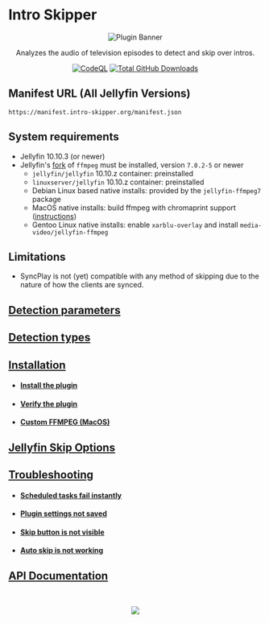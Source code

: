 # Intro Skipper

<div align="center">
    <p>
        <img alt="Plugin Banner" src="https://raw.githubusercontent.com/intro-skipper/intro-skipper/master/images/logo.png" />
    </p>
    <p>
        Analyzes the audio of television episodes to detect and skip over intros.
    </p>

[![CodeQL](https://github.com/intro-skipper/intro-skipper/actions/workflows/codeql.yml/badge.svg)](https://github.com/intro-skipper/intro-skipper/actions/workflows/codeql.yml)
<a href="https://github.com/intro-skipper/intro-skipper/releases">
<img alt="Total GitHub Downloads" src="https://img.shields.io/github/downloads/intro-skipper/intro-skipper/total?label=github%20downloads"/>
</a>
</div>

## Manifest URL (All Jellyfin Versions)

```
https://manifest.intro-skipper.org/manifest.json
```

## System requirements

* Jellyfin 10.10.3 (or newer)
* Jellyfin's [fork](https://github.com/jellyfin/jellyfin-ffmpeg) of `ffmpeg` must be installed, version `7.0.2-5` or newer
  * `jellyfin/jellyfin` 10.10.z container: preinstalled
  * `linuxserver/jellyfin` 10.10.z container: preinstalled
  * Debian Linux based native installs: provided by the `jellyfin-ffmpeg7` package
  * MacOS native installs: build ffmpeg with chromaprint support ([instructions](https://github.com/intro-skipper/intro-skipper/wiki/Custom-FFMPEG-(MacOS)))
  * Gentoo Linux native installs: enable `xarblu-overlay` and install `media-video/jellyfin-ffmpeg`

## Limitations

* SyncPlay is not (yet) compatible with any method of skipping due to the nature of how the clients are synced.

## [Detection parameters](https://github.com/intro-skipper/intro-skipper/wiki#detection-parameters)

## [Detection types](https://github.com/intro-skipper/intro-skipper/wiki#detection-types)

## [Installation](https://github.com/intro-skipper/intro-skipper/wiki/Installation)
- #### [Install the plugin](https://github.com/intro-skipper/intro-skipper/wiki/Installation#step-1-install-the-plugin)
- #### [Verify the plugin](https://github.com/intro-skipper/intro-skipper/wiki/Installation#step-2-verify-the-plugin)
- #### [Custom FFMPEG (MacOS)](https://github.com/intro-skipper/intro-skipper/wiki/Custom-FFMPEG-(MacOS))

## [Jellyfin Skip Options](https://github.com/intro-skipper/intro-skipper/wiki/Jellyfin-Skip-Options)

## [Troubleshooting](https://github.com/intro-skipper/intro-skipper/wiki/Troubleshooting)
- #### [Scheduled tasks fail instantly](https://github.com/intro-skipper/intro-skipper/wiki/Troubleshooting#scheduled-tasks-fail-instantly)
- #### [Plugin settings not saved](https://github.com/intro-skipper/intro-skipper/wiki/Troubleshooting#plugin-settings-not-saved)
- #### [Skip button is not visible](https://github.com/intro-skipper/intro-skipper/wiki/Troubleshooting#skip-button-is-not-visible)
- #### [Auto skip is not working](https://github.com/intro-skipper/intro-skipper/wiki/Troubleshooting#auto-skip-is-not-working)

## [API Documentation](https://github.com/intro-skipper/intro-skipper/blob/master/docs/api.md)

<br />
<p align="center">
  <a href="https://discord.gg/AYZ7RJ3BuA"><img src="https://invidget.switchblade.xyz/AYZ7RJ3BuA"></a>
</p>
